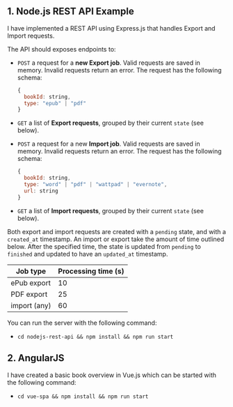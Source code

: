 ## 1. Node.js REST API Example

I have implemented a REST API using Express.js that handles Export and Import requests. 

The API should exposes endpoints to:
- `POST` a request for a **new Export job**. Valid requests are saved in memory. Invalid requests return an error. The request has the following schema:

  ```javascript
  {
    bookId: string,
    type: "epub" | "pdf"
  }
  ```

- `GET` a list of **Export requests**, grouped by their current `state` (see below).
- `POST` a request for a new **Import job**. Valid requests are saved in memory. Invalid requests return an error. The request has the following schema:

  ```javascript
  {
    bookId: string,
    type: "word" | "pdf" | "wattpad" | "evernote",
    url: string
  }
  ```

- `GET` a list of **Import requests**, grouped by their current `state` (see below).

Both export and import requests are created with a `pending` state, and with a `created_at` timestamp. An import or export take the amount of time outlined below. After the specified time, the state is updated from `pending` to `finished` and updated to have an `updated_at` timestamp.

| Job type     | Processing time (s) |
| ------------ | ------------------- |
| ePub export  | 10                  |
| PDF export   | 25                  |
| import (any) | 60                  |

You can run the server with the following command:

- `cd nodejs-rest-api && npm install && npm run start`


## 2. AngularJS

I have created a basic book overview in Vue.js which can be started with the following command:

- `cd vue-spa && npm install && npm run start`
